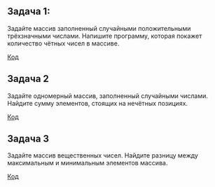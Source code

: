 ## Задача 1: 
Задайте массив заполненный случайными положительными трёхзначными числами. Напишите программу, которая покажет количество чётных чисел в массиве.

[Код](https://github.com/Aliya472/HomeWork-3.5/blob/main/EX1/Program.cs)

## Задача 2 
Задайте одномерный массив, заполненный случайными числами. Найдите сумму элементов, стоящих на нечётных позициях.

[Код](https://github.com/Aliya472/HomeWork-3.5/blob/main/EX2/Program.cs)



## Задача 3
 Задайте массив вещественных чисел. Найдите разницу между максимальным и минимальным элементов массива.

[Код](https://github.com/Aliya472/HomeWork-3.5/blob/main/EX3/Program.cs)